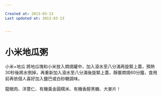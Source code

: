 ```yaml
---

Created at: 2013-03-13
Last updated at: 2013-03-13


---
```


# 小米地瓜粥


小米+地瓜 將地瓜塊和小米放入燜燒罐中，加入滾水至八分滿再旋緊上蓋，預熱30秒後將水倒掉，再重新加入滾水至八分滿後旋緊上蓋，靜置燜燒60分鐘，食用前再依個人喜好加入鹽巴或白砂糖調味。

龍眼肉、洋薏仁、有機黃金圓糯米、有機香醇黑糖、大麥片！

